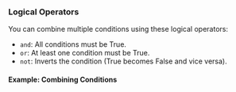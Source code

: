 ### Logical Operators

You can combine multiple conditions using these logical operators:

* `and`: All conditions must be True.
* `or`: At least one condition must be True.
* `not`: Inverts the condition (True becomes False and vice versa).

#### Example: Combining Conditions